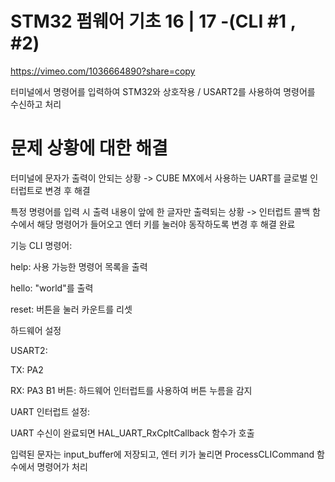 # STM32 펌웨어 기초 16 | 17 -(CLI #1 , #2) 

https://vimeo.com/1036664890?share=copy

터미널에서 명령어를 입력하여 STM32와 상호작용 / USART2를 사용하여 명령어를 수신하고 처리

# 문제 상황에 대한 해결 

터미널에 문자가 출력이 안되는 상황 -> CUBE MX에서 사용하는 UART를 글로벌 인터럽트로 변경 후 해결

특정 명령어를 입력 시 출력 내용이 앞에 한 글자만 출력되는 상황 ->  인터럽트 콜백 함수에서 해당 명령어가 들어오고 엔터 키를 눌러야 동작하도록 변경 후 해결 완료 

기능
CLI 명령어:

help: 사용 가능한 명령어 목록을 출력

hello: "world"를 출력

reset: 버튼을 눌러 카운트를 리셋

하드웨어 설정

USART2:

TX: PA2

RX: PA3
B1 버튼: 하드웨어 인터럽트를 사용하여 버튼 누름을 감지

UART 인터럽트 설정:

UART 수신이 완료되면 HAL_UART_RxCpltCallback 함수가 호출

입력된 문자는 input_buffer에 저장되고, 엔터 키가 눌리면 ProcessCLICommand 함수에서 명령어가 처리

